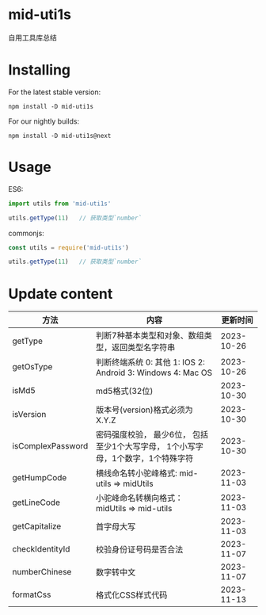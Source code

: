 
# mid-uti1s

自用工具库总结


# Installing

For the latest stable version:

`
npm install -D mid-uti1s
`  

For our nightly builds:

`
npm install -D mid-uti1s@next
`  


# Usage

ES6:
```js
import utils from 'mid-uti1s'

utils.getType(11)   // 获取类型`number`
```

commonjs:
```js
const utils = require('mid-uti1s')

utils.getType(11)   // 获取类型`number`
```

# Update content

| 方法              | 内容                                                                             | 更新时间   |
| ----------------- | -------------------------------------------------------------------------------- | ---------- |
| getType           | 判断7种基本类型和对象、数组类型，返回类型名字符串                                | 2023-10-26 |
| getOsType         | 判断终端系统 0: 其他 1: IOS 2: Android 3: Windows 4: Mac OS                      | 2023-10-26 |
| isMd5             | md5格式(32位)                                                                    | 2023-10-30 |
| isVersion         | 版本号(version)格式必须为X.Y.Z                                                   | 2023-10-30 |
| isComplexPassword | 密码强度校验， 最少6位， 包括至少1个大写字母， 1个小写字母，1个数字，1个特殊字符 | 2023-10-30 |
| getHumpCode | 横线命名转小驼峰格式: mid-utils => midUtils | 2023-11-03 |
| getLineCode | 小驼峰命名转横向格式：midUtils => mid-utils | 2023-11-03 |
| getCapitalize | 首字母大写 | 2023-11-03 |
| checkIdentityId | 校验身份证号码是否合法 | 2023-11-07 |
| numberChinese | 数字转中文 | 2023-11-07 |
| formatCss | 格式化CSS样式代码 | 2023-11-13 |
